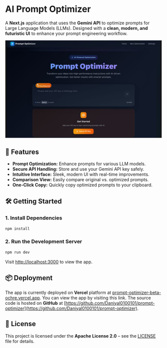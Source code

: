 # AI Prompt Optimizer

A **Next.js** application that uses the **Gemini API** to optimize prompts for Large Language Models (LLMs). Designed with a **clean, modern, and futuristic UI** to enhance your prompt engineering workflow.

![App Screenshot](./screen.png)

## 🚀 Features

- **Prompt Optimization:** Enhance prompts for various LLM models.
- **Secure API Handling:** Store and use your Gemini API key safely.
- **Intuitive Interface:** Sleek, modern UI with real-time improvements.
- **Comparison View:** Easily compare original vs. optimized prompts.
- **One-Click Copy:** Quickly copy optimized prompts to your clipboard.

## 🛠 Getting Started

### 1. Install Dependencies

```bash
npm install
```

### 2. Run the Development Server

```bash
npm run dev
```

Visit [http://localhost:3000](http://localhost:3000) to view the app.

## 📦 Deployment

The app is currently deployed on **Vercel** platform at [prompt-optimizer-beta-ochre.vercel.app](https://prompt-optimizer-beta-ochre.vercel.app/). You can view the app by visiting this link. The source code is hosted on **GitHub** at [https://github.com/Daniyal0100101/prompt-optimizer](https://github.com/Daniyal0100101/prompt-optimizer).

## 📜 License

This project is licensed under the **Apache License 2.0** – see the [LICENSE](LICENSE) file for details.
